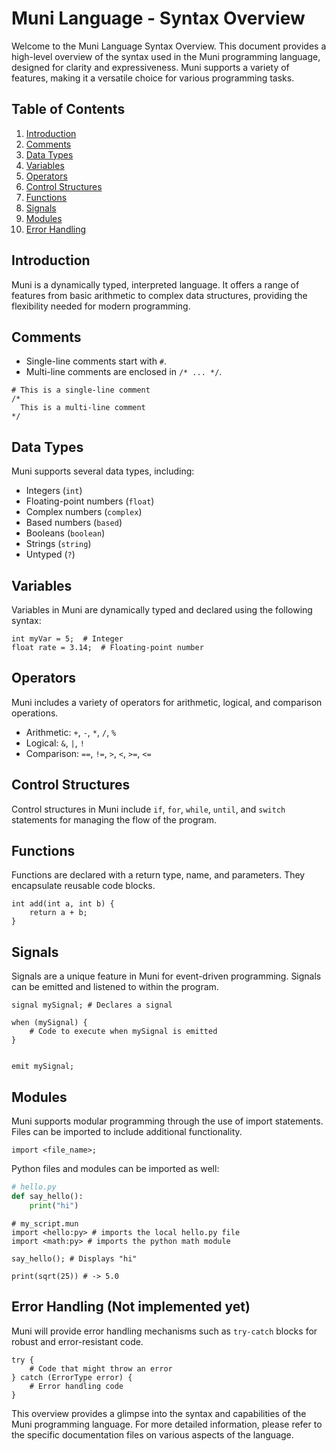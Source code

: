 # Muni Language - Syntax Overview

Welcome to the Muni Language Syntax Overview. This document provides a high-level overview of the syntax used in the Muni programming language, designed for clarity and expressiveness. Muni supports a variety of features, making it a versatile choice for various programming tasks.

## Table of Contents

1. [Introduction](#introduction)
2. [Comments](#comments)
3. [Data Types](#data-types)
4. [Variables](#variables)
5. [Operators](#operators)
6. [Control Structures](#control-structures)
7. [Functions](#functions)
8. [Signals](#signals)
9. [Modules](#modules)
10. [Error Handling](#error-handling)

## Introduction

Muni is a dynamically typed, interpreted language. It offers a range of features from basic arithmetic to complex data structures, providing the flexibility needed for modern programming.

## Comments

- Single-line comments start with `#`.
- Multi-line comments are enclosed in `/* ... */`.

```muni
# This is a single-line comment
/*
  This is a multi-line comment
*/
```

## Data Types

Muni supports several data types, including:

- Integers (`int`)
- Floating-point numbers (`float`)
- Complex numbers (`complex`)
- Based numbers (`based`)
- Booleans (`boolean`)
- Strings (`string`)
- Untyped (`?`)

## Variables

Variables in Muni are dynamically typed and declared using the following syntax:

```muni
int myVar = 5;  # Integer
float rate = 3.14;  # Floating-point number
```

## Operators

Muni includes a variety of operators for arithmetic, logical, and comparison operations.

- Arithmetic: `+`, `-`, `*`, `/`, `%`
- Logical: `&`, `|`, `!`
- Comparison: `==`, `!=`, `>`, `<`, `>=`, `<=`

## Control Structures

Control structures in Muni include `if`, `for`, `while`, `until`, and `switch` statements for managing the flow of the program.

## Functions

Functions are declared with a return type, name, and parameters. They encapsulate reusable code blocks.

```muni
int add(int a, int b) {
    return a + b;
}
```

## Signals

Signals are a unique feature in Muni for event-driven programming. Signals can be emitted and listened to within the program.

```muni
signal mySignal; # Declares a signal 

when (mySignal) {
    # Code to execute when mySignal is emitted
}


emit mySignal;
```

## Modules

Muni supports modular programming through the use of import statements. Files can be imported to include additional functionality.

```muni
import <file_name>;
```

Python files and modules can be imported as well:
```python
# hello.py
def say_hello():
    print("hi")
```

```muni
# my_script.mun
import <hello:py> # imports the local hello.py file
import <math:py> # imports the python math module

say_hello(); # Displays "hi"

print(sqrt(25)) # -> 5.0

```


## Error Handling (Not implemented yet)

Muni will provide error handling mechanisms such as `try-catch` blocks for robust and error-resistant code.

```muni
try {
    # Code that might throw an error
} catch (ErrorType error) {
    # Error handling code
}
```

This overview provides a glimpse into the syntax and capabilities of the Muni programming language. For more detailed information, please refer to the specific documentation files on various aspects of the language.